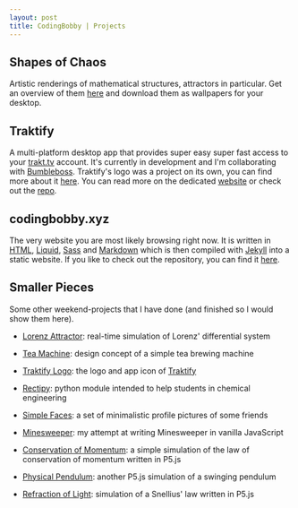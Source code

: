 ```yaml
---
layout: post
title: CodingBobby | Projects
---
```


## Shapes of Chaos
Artistic renderings of mathematical structures, attractors in particular.
Get an overview of them [here](chaotic-shapes) and download them as wallpapers for your desktop.

## Traktify
A multi-platform desktop app that provides super easy super fast access to your [trakt.tv](https://trakt.tv) account.
It's currently in development and I'm collaborating with [Bumbleboss](https://bumbleboss.xyz).
Traktify's logo was a project on its own, you can find more about it [here](traktify-logo).
You can read more on the dedicated [website](/traktify) or check out the [repo](https://github.com/CodingBobby/traktify).

## codingbobby.xyz
The very website you are most likely browsing right now.
It is written in [HTML](https://html.spec.whatwg.org/), [Liquid](https://shopify.github.io/liquid/), [Sass](https://sass-lang.com/) and [Markdown](https://daringfireball.net/projects/markdown/) which is then compiled with [Jekyll](https://jekyllrb.com/) into a static website.
If you like to check out the repository, you can find it [here](https://github.com/CodingBobby/codingbobby.github.io).

## Smaller Pieces
Some other weekend-projects that I have done (and finished so I would show them here).

- [Lorenz Attractor](lorenz-attractor):
  real-time simulation of Lorenz' differential system

- [Tea Machine](tea-machine):
  design concept of a simple tea brewing machine

- <span id="small-traktify">[Traktify Logo](traktify-logo)</span>:
  the logo and app icon of [Traktify](#traktify)

- [Rectipy](https://github.com/CodingBobby/rectipy):
  python module intended to help students in chemical engineering

- [Simple Faces](simple-faces):
  a set of minimalistic profile pictures of some friends

- [Minesweeper](minesweeper):
  my attempt at writing Minesweeper in vanilla JavaScript

- [Conservation of Momentum](algebrarium-momentum):
  a simple simulation of the law of conservation of momentum written in P5.js

- [Physical Pendulum](algebrarium-pendulum):
  another P5.js simulation of a swinging pendulum

- [Refraction of Light](algebrarium-refraction):
  simulation of a Snellius' law written in P5.js
